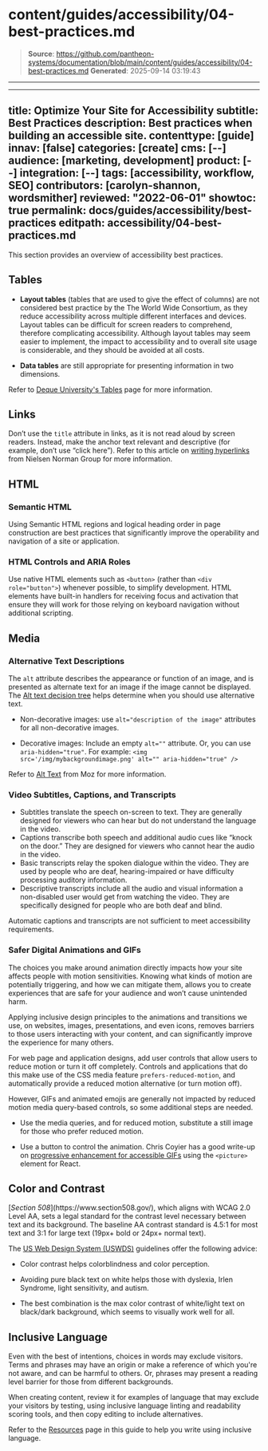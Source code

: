 # content/guides/accessibility/04-best-practices.md

> **Source**: https://github.com/pantheon-systems/documentation/blob/main/content/guides/accessibility/04-best-practices.md
> **Generated**: 2025-09-14 03:19:43

---

---
title: Optimize Your Site for Accessibility
subtitle: Best Practices
description: Best practices when building an accessible site.
contenttype: [guide]
innav: [false]
categories: [create]
cms: [--]
audience: [marketing, development]
product: [--]
integration: [--]
tags: [accessibility, workflow, SEO]
contributors: [carolyn-shannon, wordsmither]
reviewed: "2022-06-01"
showtoc: true
permalink: docs/guides/accessibility/best-practices
editpath: accessibility/04-best-practices.md
---

This section provides an overview of accessibility best practices.

## Tables

- **Layout tables** (tables that are used to give the effect of columns) are not considered best practice by the The World Wide Consortium, as they reduce accessibility across multiple different interfaces and devices. Layout tables can be difficult for screen readers to comprehend, therefore complicating accessibility.  Although layout tables may seem easier to implement, the impact to accessibility and to overall site usage is considerable, and they should be avoided at all costs. 

- **Data tables** are still appropriate for presenting information in two dimensions.

Refer to [Deque University's Tables](https://dequeuniversity.com/checklists/web/tables) page for more information.

## Links

Don’t use the `title` attribute in links, as it is not read aloud by screen readers. Instead, make the anchor text relevant and descriptive (for example, don’t use “click here”). Refer to this article on [writing hyperlinks](https://www.nngroup.com/articles/writing-links/) from Nielsen Norman Group for more information.

## HTML

### Semantic HTML

Using Semantic HTML regions and logical heading order in page construction are best practices that significantly improve the operability and navigation of a site or application. 

### HTML Controls and ARIA Roles

Use native HTML elements such as `<button>` (rather than `<div role="button">`) whenever possible, to simplify development. HTML elements have built-in handlers for receiving focus and activation that ensure they will work for those relying on keyboard navigation without additional scripting.

## Media

### Alternative Text Descriptions

The `alt` attribute describes the appearance or function of an image, and is presented as alternate text for an image if the image cannot be displayed. The [Alt text decision tree](https://www.w3.org/WAI/tutorials/images/decision-tree/) helps determine when you should use alternative text.

- Non-decorative images: use `alt="description of the image"` attributes for all non-decorative images. 

- Decorative images: Include an empty `alt=""` attribute. Or, you can use `aria-hidden="true"`. For example: `<img src='/img/mybackgroundimage.png' alt="" aria-hidden="true" />`

Refer to [Alt Text](https://moz.com/learn/seo/alt-text) from Moz for more information.

### Video Subtitles, Captions, and Transcripts

- Subtitles translate the speech on-screen to text. They are generally designed for viewers who can hear but do not understand the language in the video.
- Captions transcribe both speech and additional audio cues like “knock on the door.” They are designed for viewers who cannot hear the audio in the video.  
- Basic transcripts relay the spoken dialogue within the video. They are used by people who are deaf, hearing-impaired or have difficulty processing auditory information.
- Descriptive transcripts include all the audio and visual information a non-disabled user would get from watching the video. They are specifically designed for people who are both deaf and blind.

<Alert title="Note" type="info" >

Automatic captions and transcripts are not sufficient to meet accessibility requirements. 

</Alert>

### Safer Digital Animations and GIFs

The choices you make around animation directly impacts how your site affects people with motion sensitivities. Knowing what kinds of motion are potentially triggering, and how we can mitigate them, allows you to create experiences that are safe for your audience and won’t cause unintended harm. 

Applying inclusive design principles to the animations and transitions we use, on websites, images, presentations, and even icons, removes barriers to those users interacting with your content, and can significantly improve the experience for many others.

For web page and application designs, add user controls that allow users to reduce motion or turn it off completely. Controls and applications that do this make use of the CSS media feature `prefers-reduced-motion`, and automatically provide a reduced motion alternative (or turn motion off). 

However, GIFs and animated emojis are generally not impacted by reduced motion media query-based controls, so some additional steps are needed. 

- Use the media queries, and for reduced motion, substitute a still image for those who prefer reduced motion. 

- Use a button to control the animation. Chris Coyier has a good write-up on [progressive enhancement for accessible GIFs](https://css-tricks.com/gifs-and-prefers-reduced-motion/) using the `<picture>` element for React.


## Color and Contrast

<p>[<dfn id="508">Section 508</dfn>](https://www.section508.gov/), which aligns with WCAG 2.0 Level AA, sets a legal standard for the contrast level necessary between text and its background. The baseline AA contrast standard is 4.5:1 for most text and 3:1 for large text (19px+ bold or 24px+ normal text).</p>

The [US Web Design System (USWDS)](https://designsystem.digital.gov/) guidelines offer the following advice:

- Color contrast helps colorblindness and color perception.

- Avoiding pure black text on white helps those with dyslexia, Irlen Syndrome, light sensitivity, and autism.

- The best combination is the max color contrast of white/light text on black/dark background, which seems to visually work well for all.

## Inclusive Language

Even with the best of intentions, choices in words may exclude visitors. Terms and phrases may have an origin or make a reference of which you're not aware, and can be harmful to others. Or, phrases may present a reading level barrier for those from different backgrounds.

When creating content, review it for examples of language that may exclude your visitors by testing, using inclusive language linting and readability scoring tools, and then copy editing to include alternatives.

Refer to the [Resources](/guides/accessibility/resources#inclusive-language) page in this guide to help you write using inclusive language.